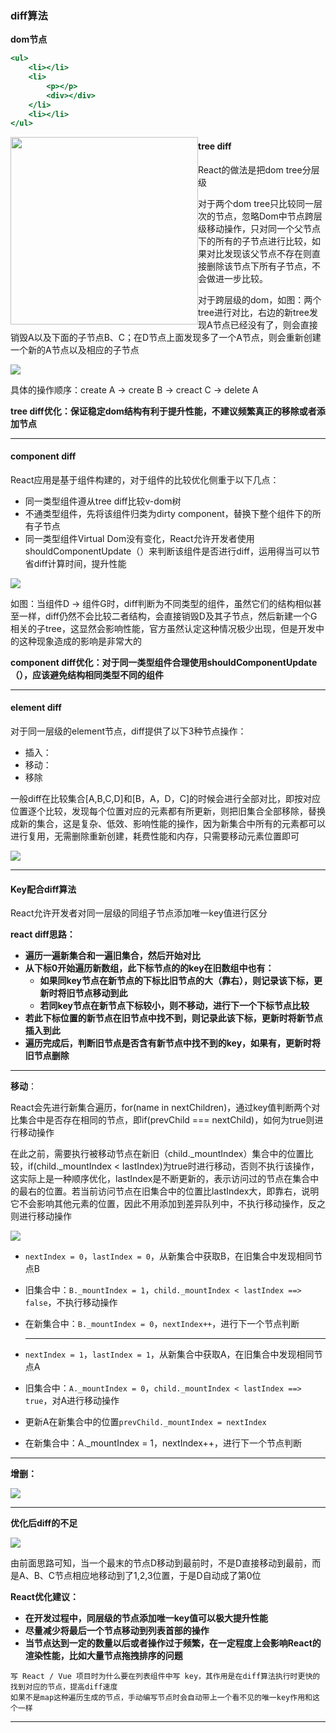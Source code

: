 ### diff算法

**dom节点**

```jsx
<ul>
	<li></li>	
    <li>
    	<p></p>
        <div></div>
    </li>
	<li></li>
</ul>
```

<img src="https://upload-images.jianshu.io/upload_images/7243642-45739cc8c4a5b906.png" style="float:left;width:300px;heigh:300px">

#### tree diff

React的做法是把dom tree分层级

对于两个dom tree只比较同一层次的节点，忽略Dom中节点跨层级移动操作，只对同一个父节点下的所有的子节点进行比较，如果对比发现该父节点不存在则直接删除该节点下所有子节点，不会做进一步比较。

对于跨层级的dom，如图：两个tree进行对比，右边的新tree发现A节点已经没有了，则会直接销毁A以及下面的子节点B、C；在D节点上面发现多了一个A节点，则会重新创建一个新的A节点以及相应的子节点

<img src="https://img-blog.csdn.net/20180403132519897" style="float left">

具体的操作顺序：create A → create B → creact C → delete A

**tree diff优化：保证稳定dom结构有利于提升性能，不建议频繁真正的移除或者添加节点**

----

#### component diff

React应用是基于组件构建的，对于组件的比较优化侧重于以下几点：

- 同一类型组件遵从tree diff比较v-dom树
- 不通类型组件，先将该组件归类为dirty component，替换下整个组件下的所有子节点
- 同一类型组件Virtual Dom没有变化，React允许开发者使用shouldComponentUpdate（）来判断该组件是否进行diff，运用得当可以节省diff计算时间，提升性能

<img src="https://img-blog.csdn.net/2018040313254025" style="float left">

如图：当组件D → 组件G时，diff判断为不同类型的组件，虽然它们的结构相似甚至一样，diff仍然不会比较二者结构，会直接销毁D及其子节点，然后新建一个G相关的子tree，这显然会影响性能，官方虽然认定这种情况极少出现，但是开发中的这种现象造成的影响是非常大的

**component diff优化：对于同一类型组件合理使用shouldComponentUpdate（），应该避免结构相同类型不同的组件**

-----

#### element diff

对于同一层级的element节点，diff提供了以下3种节点操作：

- 插入：
- 移动：
- 移除

一般diff在比较集合[A,B,C,D]和[B，A，D，C]的时候会进行全部对比，即按对应位置逐个比较，发现每个位置对应的元素都有所更新，则把旧集合全部移除，替换成新的集合，这是复杂、低效、影响性能的操作，因为新集合中所有的元素都可以进行复用，无需删除重新创建，耗费性能和内存，只需要移动元素位置即可

<img src="https://img-blog.csdn.net/20180403132558624" style="float left">

-----

#### Key配合diff算法

React允许开发者对同一层级的同组子节点添加唯一key值进行区分

**react diff思路：**

- **遍历一遍新集合和一遍旧集合，然后开始对比**
- **从下标0开始遍历新数组，此下标节点的的key在旧数组中也有：**
  - **如果同key节点在新节点的下标比旧节点的大（靠右），则记录该下标，更新时将旧节点移动到此**
  - **若同key节点在新节点下标较小，则不移动，进行下一个下标节点比较**
- **若此下标位置的新节点在旧节点中找不到，则记录此该下标，更新时将新节点插入到此**
- **遍历完成后，判断旧节点是否含有新节点中找不到的key，如果有，更新时将旧节点删除**

----

**移动**：

React会先进行新集合遍历，for(name in nextChildren)，通过key值判断两个对比集合中是否存在相同的节点，即if(prevChild === nextChild)，如何为true则进行移动操作

在此之前，需要执行被移动节点在新旧（child._mountIndex）集合中的位置比较，if(child._mountIndex < lastIndex)为true时进行移动，否则不执行该操作，这实际上是一种顺序优化，lastIndex是不断更新的，表示访问过的节点在集合中的最右的位置。若当前访问节点在旧集合中的位置比lastIndex大，即靠右，说明它不会影响其他元素的位置，因此不用添加到差异队列中，不执行移动操作，反之则进行移动操作

<img src="https://img-blog.csdn.net/20180403132613734" style="float left">





- `nextIndex = 0`，`lastIndex = 0`，从新集合中获取B，在旧集合中发现相同节点B

- 旧集合中：`B._mountIndex = 1`，`child._mountIndex < lastIndex ==> false`，不执行移动操作

- 在新集合中：`B._mountIndex = 0`，`nextIndex++`，进行下一个节点判断

  -----

- `nextIndex = 1`，`lastIndex = 1`，从新集合中获取A，在旧集合中发现相同节点A

- 旧集合中：`A._mountIndex = 0`，`child._mountIndex < lastIndex ==> true`，对A进行移动操作

- 更新A在新集合中的位置`prevChild._mountIndex = nextIndex`

- 在新集合中：A._mountIndex = 1，nextIndex++，进行下一个节点判断

----

**增删：**

<img src="https://img-blog.csdn.net/20180403132628782" style="float left">

----

**优化后diff的不足**

<img src="https://img-blog.csdn.net/20180403132642769" style="float left">

由前面思路可知，当一个最末的节点D移动到最前时，不是D直接移动到最前，而是A、B、C节点相应地移动到了1,2,3位置，于是D自动成了第0位

**React优化建议：**

- **在开发过程中，同层级的节点添加唯一key值可以极大提升性能**
- **尽量减少将最后一个节点移动到列表首部的操作**
- **当节点达到一定的数量以后或者操作过于频繁，在一定程度上会影响React的渲染性能，比如大量节点拖拽排序的问题**



```
写 React / Vue 项目时为什么要在列表组件中写 key，其作用是在diff算法执行时更快的找到对应的节点，提高diff速度
如果不是map这种遍历生成的节点，手动编写节点时会自动带上一个看不见的唯一key作用和这个一样
```





----
